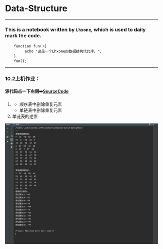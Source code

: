 # Data-Structure

*****

### This is a notebook written by `Lhxone`, which is used to daily mark the code. 

```
    function fun(){
         echo "这是一个Lhxone的数据结构代码库。";
    }
    fun();
```

*****

### 10.2上机作业：

#### 源代码点一下右侧➡️[SourceCode](https://github.com/lhxone/Data-Structure/blob/master/10.2作业.cpp)

1. 
	* 顺序表中删除重复元素
	* 单链表中删除重复元素
2. 单链表的逆置

![运行截图](https://github.com/lhxone/Data-Structure/raw/master/10.2.2.png)

